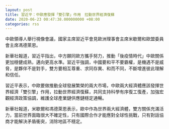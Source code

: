 ```yaml
---
layout: post
title: 習近平：中歐應發揮「雙引擎」作用　拉動世界經濟復蘇
date: 2020-06-23 00:47:38.000000000 +08:00
categories: rss
---
```


中歐領導人舉行視像會議，國家主席習近平會見歐洲理事會主席米歇爾和歐盟委員會主席馮德萊恩。

新華社報道，習近平指出，中方願同歐方攜手努力，推動「後疫情時代」中歐關係更加穩健成熟，邁向更高水準。習近平強調，中國要和平不要霸權，是機遇不是威脅，是夥伴不是對手，雙方要相互尊重、求同存異、和而不同，不斷增進彼此理解和信任。

習近平表示，中歐要做推動全球發展繁榮的兩大市場，中歐兩大經濟體應該發揮世界經濟「雙引擎」作用，拉動世界經濟復蘇，共同支持科學有序復工復產，加強宏觀經濟政策協調，維護全球產業鏈供應鏈穩定通暢。

新華社報道，米歇爾和馮德萊恩表示，歐中作為世界兩大經濟體，雙方關係充滿活力，當前世界面臨很大不確定性，只有國際合作才能應對全球性挑戰，只有對話協商才能解決矛盾衝突，消除地區不穩定。
